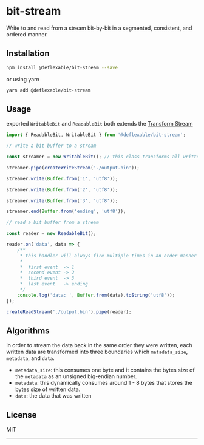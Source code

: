 # bit-stream
Write to and read from a stream bit-by-bit in a segmented, consistent, and ordered manner.

## Installation

```sh
npm install @deflexable/bit-stream --save
```

or using yarn

```sh
yarn add @deflexable/bit-stream
```

## Usage

exported `WritableBit` and `ReadableBit` both extends the [Transform Stream](https://nodejs.org/api/stream.html#class-streamtransform)

```js
import { ReadableBit, WritableBit } from '@deflexable/bit-stream';

// write a bit buffer to a stream

const streamer = new WritableBit(); // this class transforms all written to a bit buffer

streamer.pipe(createWriteStream('./output.bin'));

streamer.write(Buffer.from('1', 'utf8'));

streamer.write(Buffer.from('2', 'utf8'));

streamer.write(Buffer.from('3', 'utf8'));

streamer.end(Buffer.from('ending', 'utf8'));

// read a bit buffer from a stream

const reader = new ReadableBit();

reader.on('data', data => {
    /**
     * this handler will always fire multiple times in an order manner
     * 
     *  first event  -> 1
     *  second event -> 2
     *  third event  -> 3
     *  last event   -> ending
     */
    console.log('data: ', Buffer.from(data).toString('utf8'));
});

createReadStream('./output.bin').pipe(reader);

```

## Algorithms

in order to stream the data back in the same order they were written, each written data are transformed into three boundaries which `metadata_size`, `metadata`, and `data`.

- `metadata_size`: this consumes one byte and it contains the bytes size of the `metadata` as an unsigned big-endian number.
- `metadata`: this dynamically consumes around 1 - 8 bytes that stores the bytes size of written data.
- `data`: the data that was written

## License

MIT

---